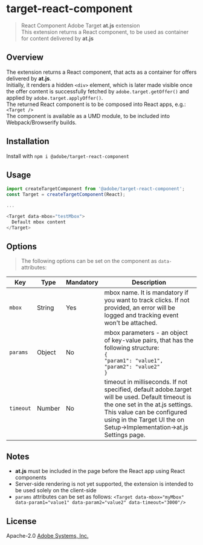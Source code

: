 # target-react-component
> React Component Adobe Target **at.js** extension  
> This extension returns a React component, to be used as container for content delivered by **at.js**

## Overview

The extension returns a React component, that acts as a container for offers delivered by **at.js**.  
Initially, it renders a hidden `<div>` element, which is later made visible once the offer content is successfully fetched by `adobe.target.getOffer()` and applied by `adobe.target.applyOffer()`.  
The returned React component is to be composed into React apps, e.g.: `<Target />`  
The component is available as a UMD module, to be included into Webpack/Browserify builds.

## Installation

Install with `npm i @adobe/target-react-component`

## Usage

```javascript (ES6)
import createTargetComponent from '@adobe/target-react-component';
const Target = createTargetComponent(React);

...

<Target data-mbox="testMbox">
  Default mbox content
</Target>
```  

## Options

> The following options can be set on the component as `data-` attributes:

Key | Type | Mandatory | Description
--- | ---- | --------- | -----------
`mbox` | String | Yes | mbox name. It is mandatory if you want to track clicks. If not provided, an error will be logged and tracking event won't be attached.
`params` | Object | No | mbox parameters - an object of key-value pairs, that has the following structure:<br>`{`<br>`"param1": "value1",`<br>`"param2": "value2"`<br>`}`
`timeout` | Number | No | timeout in milliseconds. If not specified, default adobe.target will be used. Default timeout is the one set in the at.js settings. This value can be configured using in the Target UI the on Setup->Implementation->at.js Settings page.

## Notes

* **at.js** must be included in the page before the React app using React components
* Server-side rendering is not yet supported, the extension is intended to be used solely on the client-side
* `params` attributes can be set as follows: `<Target data-mbox="myMbox" data-param1="value1" data-param2="value2" data-timeout="3000"/>`

## License

Apache-2.0 [Adobe Systems, Inc.](http://www.adobe.com)
